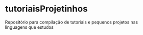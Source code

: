 # tutoriaisProjetinhos
Repositório para compilação de tutoriais e pequenos projetos nas linguagens que estudos
